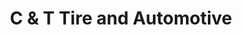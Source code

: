 ---
title: "C & T Tire and Automotive"
url: /fort-collins/c-and-t-tire-and-automotive/
shop: car repair
---